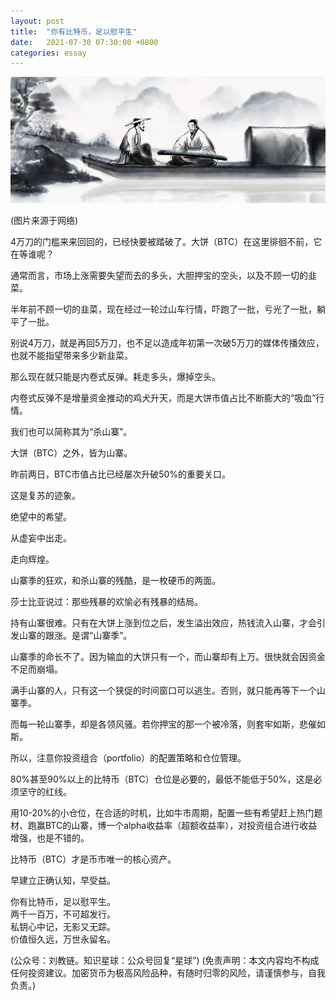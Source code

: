 ```yaml
---
layout: post
title:  "你有比特币，足以慰平生"
date:   2021-07-30 07:30:00 +0800
categories: essay
---
```


![](/images/2021/20210730.jpg)

(图片来源于网络)

4万刀的门槛来来回回的，已经快要被踏破了。大饼（BTC）在这里徘徊不前，它在等谁呢？

通常而言，市场上涨需要失望而去的多头，大胆押宝的空头，以及不顾一切的韭菜。

半年前不顾一切的韭菜，现在经过一轮过山车行情，吓跑了一批，亏光了一批，躺平了一批。

别说4万刀，就是再回5万刀，也不足以造成年初第一次破5万刀的媒体传播效应，也就不能指望带来多少新韭菜。

那么现在就只能是内卷式反弹。耗走多头，爆掉空头。

内卷式反弹不是增量资金推动的鸡犬升天，而是大饼市值占比不断膨大的“吸血”行情。

我们也可以简称其为“杀山寨”。

大饼（BTC）之外，皆为山寨。

昨前两日，BTC市值占比已经屡次升破50%的重要关口。

这是复苏的迹象。

绝望中的希望。

从虚妄中出走。

走向辉煌。

山寨季的狂欢，和杀山寨的残酷，是一枚硬币的两面。

莎士比亚说过：那些残暴的欢愉必有残暴的结局。

持有山寨很难。只有在大饼上涨到位之后，发生溢出效应，热钱流入山寨，才会引发山寨的跟涨。是谓“山寨季”。

山寨季的命长不了。因为输血的大饼只有一个，而山寨却有上万。很快就会因资金不足而崩塌。

满手山寨的人，只有这一个狭促的时间窗口可以逃生。否则，就只能再等下一个山寨季。

而每一轮山寨季，却是各领风骚。若你押宝的那一个被冷落，则套牢如斯，悲催如斯。

所以，注意你投资组合（portfolio）的配置策略和仓位管理。

80%甚至90%以上的比特币（BTC）仓位是必要的，最低不能低于50%，这是必须坚守的红线。

用10-20%的小仓位，在合适的时机，比如牛市周期，配置一些有希望赶上热门题材、跑赢BTC的山寨，博一个alpha收益率（超额收益率），对投资组合进行收益增强，也是不错的。

比特币（BTC）才是币市唯一的核心资产。

早建立正确认知，早受益。

你有比特币，足以慰平生。\
两千一百万，不可超发行。\
私钥心中记，无影又无踪。\
价值恒久远，万世永留名。

(公众号：刘教链。知识星球：公众号回复“星球”)
(免责声明：本文内容均不构成任何投资建议。加密货币为极高风险品种，有随时归零的风险，请谨慎参与，自我负责。)